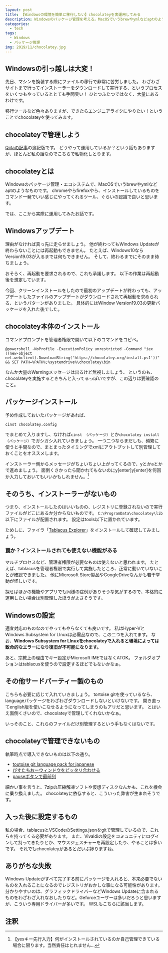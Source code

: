 ```yaml
---
layout: post
title: 【Windowsの環境を簡単に移行したい】chocolateyを実運用してみる
description: Windowsのパッケージ管理を考える。MacOSでいうbrewやymlなどaptのようなPackage Managementを実現する方法を実践で解説！
categories:
  - tech
tags:
  - Windows
  - パッケージ管理
img: 2019/11/chocolatey.jpg
---
```


## Windowsの引っ越しは大変！
先日、マシンを換装する際にファイルの移行で非常に苦労しました。
わざわざサイトまで行ってインストーラーをダウンロードして実行する、というプロセスをいくつもやっているととても手間臭い！
ひとつふたつではなく、大量にあるわけです。

移行ツールなど色々ありますが、できたらエンジニアライクにやりたい！ということでchocolateyを使ってみます。

## chocolateyで管理しよう
[Qiitaの記事](https://qiita.com/nomurasan/items/a85555f4c6964c69cb9c)の追記版です。
どうやって運用しているか？という話もありますが、ほとんど私の話なのでこちらで私物化しとります。

## chocolateyとは
Windowsのパッケージ管理・エコシステムで、MacOSでいうbrewやymlなどaptのようなものです。
chromeやらfirefoxやら、インストールしているものをコマンド一発でいい感じにやってくれるツール、ぐらいの認識で良いと思います。

では、ここから実際に運用してみたお話です。

## Windowsアップデート
理由がなければ真っ先に走らせましょう。
他が終わってもWindows Updateが終わらないことには再起動もできません。
たとえば、Windows10ならVersion19.03が入るまでは何もできません。
そして、終わるまでにそのまま待ちましょう。

おそらく、再起動を要求されるので、これも承諾します。
以下の作業は再起動後を想定しています。

今回、クリーンインストールをしたので最初のアップデートが終わっても、アップデートしたファイルのアップデートがダウンロードされて再起動を求められる、というパターンがありました。
具体的にはWindow Version19.03の更新パッケージを入れた後でした。

## chocolatey本体のインストール
コマンドプロンプトを管理者権限で開いて以下のコマンドをコピペ。
```
@powershell -NoProfile -ExecutionPolicy unrestricted -Command "iex ((new-object net.webclient).DownloadString('https://chocolatey.org/install.ps1'))" && SET PATH=%PATH%;%systemdrive%\chocolatey\bin
```
なんか大量のWarningメッセージは出るけど無視しましょう、
というのも、chocolateyを実施するときちんと入ってるっぽいですが、この辺りは要確認のこと。

## パッケージインストール
予め作成しておいたパッケージがあれば、
```
cinst chocolatey.config
```
でまとめて入りますし、なければ`cinst （パッケージ）`とか`chocolatey install （パッケージ）`でガシガシ入れていきましょう。
一つ二つならまだしも、頻繁に使うと手間なので、まとまったタイミングでxmlにアウトプットして別管理しておくことをオススメします。

インストーラー側からメッセージがちょいちょい上がってくるので、yとかaとかで進めましょう。
面倒くさかったら聞かれてもないのにy[enter]y[enter]を何回か入力しておいてもいいかもしれません。[^1]

## そのうち、インストーラーがないもの
つまり、インストールしたのはいいものの、レジストリに登録されないので実行ファイルがどこにあるか分からないものです。
`C:\ProgramData\chocolatey\lib`以下にファイルが配置されます。
設定はtools以下に置かれています。

ためしに、ファイラ「[Tablacus Explorer](https://tablacus.github.io/explorer.html)」をインストールして確認してみましょう。

### 罠か？インストールされても使えない機能がある
マルチプロセスなど、管理者権限が必要なものは使えないと思われます。
たとえば、tablacusを管理者権限で実行して実施したところ、正常に動いていないことが確認できました。
他にMicrosoft Store製品やGoogleDriveなんかも若干挙動が怪しいです。

探せばほかの機能やアプリでも同様の症例がありそうな気がするので、本格的に運用したい場合は別管理したほうがよさそうです。

## Windowsの設定
適宜対応のものなのでやってもやらなくても良いです。
私はHyper-VとWindows Subsystem for LInuxは必需品なので、この二つを入れてます。
なお、**Windows Subsystem for LInuxをchocolateyで入れると環境によっては致命的なエラーになり復旧が不可能になります。**

あと、宗教上の理由でキー設定がMicrosoft IMEではなくATOK。
フォルダオプションはtablacusを使うので設定するほどでもないかなぁ。

## その他サードパーティー製のもの
こちらも必要に応じて入れていきましょう。
tortoise gitを使っているなら、languageパッケージをわざわざダウンロードしないといけないです。
開き直ってenglish版を使いこなせるようになってしまうのもアリだと思います。
とはいえ面倒くさいので、chocolateyで管理してくれないかなぁ。

いっそのこと、これらのファイルだけ別管理するという手もなくはないです。

## chocolateyで管理できないもの
執筆時点で導入できないものは以下の通り。
- [toutoise git language pack for japanese](https://tortoisegit.org/download/)
- [ぴすたちおーウィンドウをピッタリ合わせる](http://ara.moo.jp/pita/)
- [pauseボタンで最前列](http://ftp.vector.co.jp/71/91/2318/pause_200.zip)

細かい事を言うと、7zipの圧縮解凍ソフトや仮想ディスクなんかも、これを機会に乗り換えました。
chocolateyに依存すると、こういった弊害が生まれそうです。

## 入った後に設定するもの
私の場合、tablacusとVSCodeのSettings.jsonをgitで管理しているので、これらを持ってくる必要があります。
また、Vivaldiの設定をコミュニティにログインして持ってきたりとか、マウスジェスチャーを再設定したり、やることは多いです。
それでもchocolateyがあるとだいぶ捗りますね。

## ありがちな失敗
Windows Updateがすべて完了する前にパッケージを入れると、本来必要でないものを入れることになるのでレジストリがおかしな事になる可能性があります。
分かりやすいのは、グラフィックドライバーなどWindows Updateに含まれるものをわざわざ入れなおしたりなど。Geforceユーザーは多いだろうと思いますが、こういう専用ドライバーが多いです。
WSLもこちらに該当します。

## 注釈
[^1]: 【yesキー先行入力】何がインストールされているのか自己管理できている場合に限ります。当然責任はとれません…
